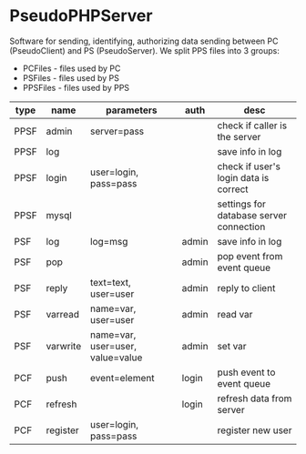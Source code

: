 # PseudoPHPServer
Software for sending, identifying, authorizing data sending between PC (PseudoClient) and PS (PseudoServer).
We split PPS files into 3 groups:
- PCFiles - files used by PC
- PSFiles - files used by PS
- PPSFiles - files used by PPS

| type | name     | parameters                       | auth  | desc                                    |
| ---- | -------- | -------------------------------- | ----- | --------------------------------------- |
| PPSF | admin    | server=pass                      |       | check if caller is the server           |
| PPSF | log      |                                  |       | save info in log                        |
| PPSF | login    | user=login, pass=pass            |       | check if user's login data is correct   |
| PPSF | mysql    |                                  |       | settings for database server connection |
| PSF  | log      | log=msg                          | admin | save info in log                        |
| PSF  | pop      |                                  | admin | pop event from event queue              |
| PSF  | reply    | text=text, user=user             | admin | reply to client                         |
| PSF  | varread  | name=var, user=user              | admin | read var                                |
| PSF  | varwrite | name=var, user=user, value=value | admin | set var                                 |
| PCF  | push     | event=element                    | login | push event to event queue               |
| PCF  | refresh  |                                  | login | refresh data from server                |
| PCF  | register | user=login, pass=pass            |       | register new user                       |
